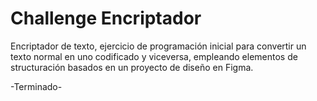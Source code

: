 <h1> Challenge Encriptador </h1>
Encriptador de texto, ejercicio de programación inicial para
convertir un texto normal en uno codificado y viceversa, empleando
elementos de structuración basados en un proyecto de diseño en Figma.

-Terminado-
